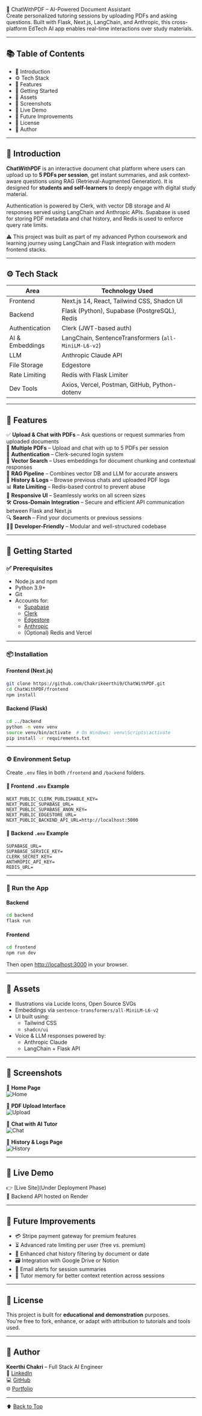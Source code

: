 
📄 ChatWithPDF – AI-Powered Document Assistant  
Create personalized tutoring sessions by uploading PDFs and asking questions. Built with Flask, Next.js, LangChain, and Anthropic, this cross-platform EdTech AI app enables real-time interactions over study materials.

---

## 📚 Table of Contents
- 🤖 Introduction
- ⚙️ Tech Stack
- 🔋 Features
- 🚀 Getting Started
- 🔗 Assets
- 🌄 Screenshots
- 🧪 Live Demo
- 🔮 Future Improvements
- 📌 License
- 👤 Author

---

## 🤖 Introduction

**ChatWithPDF** is an interactive document chat platform where users can upload up to **5 PDFs per session**, get instant summaries, and ask context-aware questions using RAG (Retrieval-Augmented Generation). It is designed for **students and self-learners** to deeply engage with digital study material.

Authentication is powered by Clerk, with vector DB storage and AI responses served using LangChain and Anthropic APIs. Supabase is used for storing PDF metadata and chat history, and Redis is used to enforce query rate limits.

⚠️ This project was built as part of my advanced Python coursework and learning journey using LangChain and Flask integration with modern frontend stacks.

---

## ⚙️ Tech Stack

| Area           | Technology Used                                        |
|----------------|--------------------------------------------------------|
| Frontend       | Next.js 14, React, Tailwind CSS, Shadcn UI             |
| Backend        | Flask (Python), Supabase (PostgreSQL), Redis           |
| Authentication | Clerk (JWT-based auth)                                 |
| AI & Embeddings| LangChain, SentenceTransformers (`all-MiniLM-L6-v2`)   |
| LLM            | Anthropic Claude API                                   |
| File Storage   | Edgestore                                              |
| Rate Limiting  | Redis with Flask Limiter                               |
| Dev Tools      | Axios, Vercel, Postman, GitHub, Python-dotenv          |

---

## 🔋 Features

✅ **Upload & Chat with PDFs** – Ask questions or request summaries from uploaded documents  
📄 **Multiple PDFs** – Upload and chat with up to 5 PDFs per session  
🔐 **Authentication** – Clerk-secured login system  
💬 **Vector Search** – Uses embeddings for document chunking and contextual responses  
🧠 **RAG Pipeline** – Combines vector DB and LLM for accurate answers  
📌 **History & Logs** – Browse previous chats and uploaded PDF logs  
📊 **Rate Limiting** – Redis-based control to prevent abuse  
📱 **Responsive UI** – Seamlessly works on all screen sizes  
🛠 **Cross-Domain Integration** – Secure and efficient API communication between Flask and Next.js  
🔍 **Search** – Find your documents or previous sessions  
🧑‍💻 **Developer-Friendly** – Modular and well-structured codebase

---

## 🚀 Getting Started

### ✅ Prerequisites

- Node.js and npm
- Python 3.9+
- Git
- Accounts for:
  - [Supabase](https://supabase.com)
  - [Clerk](https://clerk.com)
  - [Edgestore](https://edgestore.dev)
  - [Anthropic](https://www.anthropic.com)
  - (Optional) Redis and Vercel

---

### 📦 Installation

#### Frontend (Next.js)

```bash
git clone https://github.com/Chakrikeerthi9/ChatWithPDF.git
cd ChatWithPDF/frontend
npm install
```

#### Backend (Flask)

```bash
cd ../backend
python -m venv venv
source venv/bin/activate  # On Windows: venv\Scripts\activate
pip install -r requirements.txt
```

---

### ⚙️ Environment Setup

Create `.env` files in both `/frontend` and `/backend` folders.

#### 🔑 Frontend `.env` Example

```env
NEXT_PUBLIC_CLERK_PUBLISHABLE_KEY=
NEXT_PUBLIC_SUPABASE_URL=
NEXT_PUBLIC_SUPABASE_ANON_KEY=
NEXT_PUBLIC_EDGESTORE_URL=
NEXT_PUBLIC_BACKEND_API_URL=http://localhost:5000
```

#### 🔐 Backend `.env` Example

```env
SUPABASE_URL=
SUPABASE_SERVICE_KEY=
CLERK_SECRET_KEY=
ANTHROPIC_API_KEY=
REDIS_URL=
```

---

### 🏃 Run the App

#### Backend
```bash
cd backend
flask run
```

#### Frontend
```bash
cd frontend
npm run dev
```

Then open [http://localhost:3000](http://localhost:3000) in your browser.

---

## 🔗 Assets

- Illustrations via Lucide Icons, Open Source SVGs
- Embeddings via `sentence-transformers/all-MiniLM-L6-v2`
- UI built using:
  - Tailwind CSS
  - `shadcn/ui`
- Voice & LLM responses powered by:
  - Anthropic Claude
  - LangChain + Flask API

---

## 🌄 Screenshots
📍 **Home Page**  
![Home](./public/Home.png)

📍 **PDF Upload Interface**  
![Upload](./public/PDFupload.png)

📍 **Chat with AI Tutor**  
![Chat](./public/Chatting.png)

📍 **History & Logs Page**  
![History](./public/History.png)

---

## 🧪 Live Demo

👉 [Live Site](Under Deployment Phase)  
🔁 Backend API hosted on Render

---

## 🔮 Future Improvements

- 💳 Stripe payment gateway for premium features  
- ⏳ Advanced rate limiting per user (free vs. premium)  
- 🧾 Enhanced chat history filtering by document or date  
- 🗃️ Integration with Google Drive or Notion  
- 🔔 Email alerts for session summaries  
- 🧠 Tutor memory for better context retention across sessions

---

## 📌 License

This project is built for **educational and demonstration** purposes.  
You're free to fork, enhance, or adapt with attribution to tutorials and tools used.

---

## 👤 Author

**Keerthi Chakri** – Full Stack AI Engineer  
🔗 [LinkedIn](https://www.linkedin.com/in/chakri-keerthi-66246633b/)  
💻 [GitHub](https://github.com/Chakrikeerthi9/)  
🌐 [Portfolio](https://portfoio-8chl.vercel.app/)

---

⬆️ [Back to Top](#chatwithpdf--ai-powered-document-assistant)
